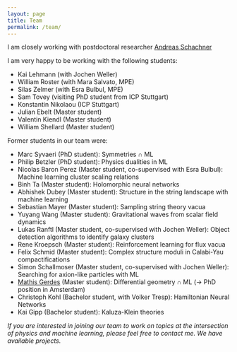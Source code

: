 ```yaml
---
layout: page
title: Team
permalink: /team/
---
```


I am closely working with postdoctoral researcher [Andreas Schachner](https://andreasschachner.github.io/)

I am very happy to be working with the following students:

- Kai Lehmann (with Jochen Weller)
- William Roster (with Mara Salvato, MPE)
- Silas Zelmer (with Esra Bulbul, MPE)
- Sam Tovey (visiting PhD student from ICP Stuttgart)
- Konstantin Nikolaou (ICP Stuttgart)
- Julian Ebelt (Master student)
- Valentin Kiendl (Master student)
- William Shellard (Master student)


Former students in our team were:

- Marc Syvaeri (PhD student): Symmetries &cap; ML
- Philip Betzler (PhD student): Physics dualities in ML
- Nicolas Baron Perez (Master student, co-supervised with Esra Bulbul): Machine learning cluster scaling relations
- Binh Ta (Master student): Holomorphic neural networks
- Abhishek Dubey (Master student): Structure in the string landscape with machine learning
- Sebastian Mayer (Master student): Sampling string theory vacua
- Yuyang Wang (Master student): Gravitational waves from scalar field dynamics
- Lukas Ranftl (Master student, co-supervised with Jochen Weller): Object detection algorithms to identify galaxy clusters
- Rene Kroepsch (Master student): Reinforcement learning for flux vacua 
- Felix Schmid (Master student): Complex structure moduli in Calabi-Yau compactifications
- Simon Schallmoser (Master student, co-supervised with Jochen Weller): Searching for axion-like particles with ML
- [Mathis Gerdes](https://mathisgerdes.github.io) (Master student): Differential geometry &cap; ML (-> PhD position in Amsterdam)
- Christoph Kohl (Bachelor student, with Volker Tresp): Hamiltonian Neural Networks
- Kai Gipp (Bachelor student): Kaluza-Klein theories


*If you are interested in joining our team to work on topics at the intersection of physics and machine learning, please feel free to contact me. We have available projects.*
